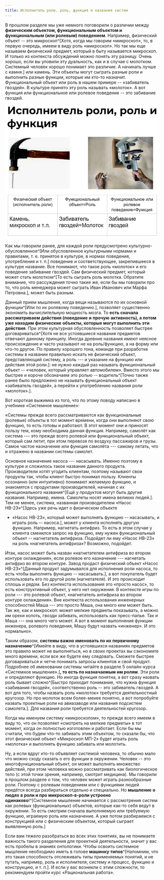 ```yaml
---
title: Исполнитель роли, роль, функция и названия систем
---
```


В прошлом разделе мы уже немного поговорили о различии между
**физическим объектом, функциональным объектом и функциональным (или
ролевым) поведением**. Например, физический объект -- это
микроскоп^[Хотя, когда мы говорим «микроскоп», то, в
первую очередь, имеем в виду роль «микроскоп». Но так мы еще называем
физический предмет, который в быту называется микроскоп. И только из
контекста обсуждений можно понять эту разницу. Очень хорошо, если вы
уловили эту дуальность, как и в случае с молотком. Системный человек
хорошо понимает это различие. А начинать лучше с камня.]
или камень. Эти объекты могут сыграть разные роли и выполнить разные
функции, которые им кто-то назначит. Функциональный объект или роль в
нашем примере -- «забиватель гвоздей». В культуре принято эту роль
называть «молоток». А вот функция или функциональное или ролевое
поведение -- это забивание гвоздей.


![](08-performer-of-the-role-role-function-and-names-of-systems-13.png)


Как мы говорили ранее, для каждой роли предусмотрено
культурно-обусловленное^[Или обусловленное культурными
нормами и правилами, т. е. принятое в культуре, в нормах поведения,
употребления и т. п.] поведение и соответствующее,
закрепившееся в культуре название. Все понимают, что такое роль
«молоток» и его поведение забивание гвоздей. Сам физический предмет,
который может стать молотком^[То есть сыграть роль
молотка. Обратите внимание, что рассуждения точно такие же, если бы мы
говорили про то, что роль менеджера может сыграть Иван Иванович или
Марфа Петровна.], может быть разным.

Данный прием мышления, когда вещи называются по их основной
функции^[Или по их ролевому поведению.],
позволяет существенно экономить вычислительную мощность мозга. То **есть
сначала рассматриваем** **действия (поведение** **и** **прочую**
**активность), а потом уже находим физические** **объекты, которые могут
выполнить эти действия**. При этом культурная обусловленность позволяет
быстрее договариваться^[Хотя не все устоявшиеся названия
предметов отвечают данному принципу. Иногда древние названия имеют
неясное происхождение и часто указывают не на роль/функцию, а на форму
или что-то другое. По правилу хорошего тона, команде при разработке
системы в названии правильно искать не физический объект, представляющий
систему, а роль --- и указание на функцию или действия этой
роли.]: не нужно каждый раз называть функциональный
объект -- «человек, который управляет автомобилем». Вместо этого мы
быстрее и короче обозначаем это ролью -- водитель^[Точно
также ранее было предложено не называть функциональный объект
«забиватель гвоздей», а перейти к употреблению названия роли
«молоток».].

Вот короткая выжимка из того, что по этому поводу написано в учебнике
«Системное мышление»:

«Системы прежде всего рассматриваются как функциональные (ролевые)
объекты в тот момент времени, когда они выполняют свою функцию, то есть
готовы и работают. В этот момент они и приносят пользу тем, кому
необходима данная функция. Например, самолёт как система --- это прежде
всего ролевой или функциональный объект, который сам летит, при этом
перевозя по воздуху пассажиров и грузы. Самое частое назначение или
функция самолёта --- самому летать, что и отражено в названии системы
самолет.

Основное назначение насоса --- насасывать. Именно поэтому в культуре и
сложилось такое название данного продукта. Производители хотят угодить
клиентам, поэтому называют свои продукты так, чтобы клиент быстро
понимал пользу. Клиенты осознанно (или интуитивно) понимают желаемую
функцию, и знакомятся с продуктами производителей, начиная с их
функционального названия^[Ещё у продуктов могут быть
другие названия. Например, имена. Самолеты носят имена великих
людей.]. Тем не менее, система, названная производителем
«Насос НВ-23»^[Здесь уже речь идет о физическом объекте
- «Насос НВ-23», который может выполнять функцию -- насасывать, и играть
роль -- насоса.], может у клиента исполнять другую
функцию. Например, нагнетать антифриз. То есть в этом случае у клиента
сменился запрос на функцию, ему нужен функциональный объект --
нагнетатель антифриза. Подойдет ли ему «Насос НВ-23» на роль
«нагнетатель антифриза»? Возможно, подойдет.

Итак, насос может быть назван «нагнетателем антифриза во втором контуре
охлаждения», если ролевое его назначение --- нагнетать антифриз во
втором контуре. Завод продаст физический объект «Насос
НВ-23»^[Данный продукт задумывался для исполнения роли
насоса, то есть чтобы выполнять функцию -- насасывать.],
а вот покупатель будет использовать его по другой роли (нагнетателя). И
это происходит сплошь и рядом. Без контекста использования это «просто
насос», то есть конструктивный объект, у него нет окружения. В контексте
игры по роли --- это ролевой объект, «нагнетатель антифриза во втором
контуре охлаждения». Вне контекста использования инженерных способностей
Маша --- это просто Маша, она много кем может быть. Так же, как и
микроскоп: может мелкие предметы показывать, а можно им орехи колоть,
гвозди забивать, использовать как пресс-папье. Так и Маша --- она много
чего может. А вот в момент выполнения функции инженера, ролевого
поведения, Машу будут назвать «инженер». И это нормально».

Таким образом, **системы важно именовать по их первичному
назначению**^[Имейте в виду, что в устоявшихся названиях
предметов это правило может не выполняться, но в своих проектах вы
сэкономите много времени, если все же будете ему следовать. Сможете
быстрее договариваться и четче понимать запросы клиентов и свой продукт.
Подробнее об именовании системы читайте в разделе 5 онлайн-курса
«Системное мышление».]**, то есть по назначаемым им
ролям**. Эти роли и определяют функцию. Но иногда функция понятна, а вот
сразу назвать роль бывает сложно^[Быстро приходит
понимание, что нужна функция «забивания гвоздей», соответственно роль --
это забиватель гвоздей. А вот для того, чтобы назвать роль «молоток»
требуется деятельностный кругозор. Но про молоток всем более-менее
понятно, а вот попробуйте назвать проектные роли на авиазаводе или
названия подсистем самолета.]. Для названия роли
требуется деятельностей кругозор.

Когда мы именуем систему «микроскопом», то прежде всего имеем в виду то,
что он позволяет «смотреть на мелкие предметы» в тот момент, когда он
полностью изготовлен и работает. Если бы мы считали, что будем что-то
забивать этим объектом, то сказали бы, что этот физический объект
«Микроскоп МП-2» будет играть роль «молотка» и выполнять функцию
забивать или молотить.

Ну, а если вдруг кто-то объявляет системой человека, то обычно мало что
можно сходу сказать о его функции в окружении. Человек -- это
многофункциональный объект, он может выполнять множество действий, при
этом человека можно рассматривать как биологическое тело (с этой точки
зрения, например, смотрит медицина). Мы говорили в прошлом разделе о
том, что человек может играть разнообразные роли. Поэтому с ролевым
поведением или с функциями людей придётся всегда разбираться отдельно и
специально. Но **мышление** **о** **людях** **в роли и про
микроскоп-в-роли устроено одинаково**!^[Системное
мышление начинается с рассмотрения систем как ролевых (функциональных)
объектов, которые как-то себя ведут в окружении. То есть смотрим сначала
выполняемую или требуемую функцию, играемую роль или назначение. А уже
потом разбираемся с конструкцией или с физическим объектом, который
сыграет выявленную роль.]

Если вам тяжело разобраться во всех этих понятиях, вы не понимаете
важность такого разделения для проектной деятельности, значит у вас есть
пробелы в знаниях онтологики. Чтобы освоить системное мышление
необходимо иметь в голове **машинку типов**^[Напомним,
что это такая способность отслеживать типы применяемых понятий, и не
путать, например, роль и исполнителя, систему и процесс, функцию и
конструкцию, и т. п.]. И если у вас возникли с этим
сложности, то рекомендуем пройти курс «Рациональная работа».
